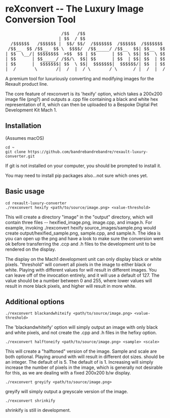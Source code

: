 # reXconvert -- The Luxury Image Conversion Tool
<pre>
                     /$$   /$$                                                               /$$    
                    | $$  / $$                                                              | $$    
  /$$$$$$   /$$$$$$ |  $$/ $$/  /$$$$$$$  /$$$$$$  /$$$$$$$  /$$    /$$ /$$$$$$   /$$$$$$  /$$$$$$  
 /$$__  $$ /$$__  $$ \  $$$$/  /$$_____/ /$$__  $$| $$__  $$|  $$  /$$//$$__  $$ /$$__  $$|_  $$_/  
| $$  \__/| $$$$$$$$  >$$  $$ | $$      | $$  \ $$| $$  \ $$ \  $$/$$/| $$$$$$$$| $$  \__/  | $$    
| $$      | $$_____/ /$$/\  $$| $$      | $$  | $$| $$  | $$  \  $$$/ | $$_____/| $$        | $$ /$$
| $$      |  $$$$$$$| $$  \ $$|  $$$$$$$|  $$$$$$/| $$  | $$   \  $/  |  $$$$$$$| $$        |  $$$$/
|__/       \_______/|__/  |__/ \_______/ \______/ |__/  |__/    \_/    \_______/|__/         \___/  
</pre>



A premium tool for luxuriously converting and modifying images for the Rexault product line.

The core feature of rexconvert is its 'hexify' option, which takes a 200x200 image file (png?) and outputs a .cpp
file containing a black and white hex representation of it, which can then be uploaded to a Bespoke Digital Pet
Development Kit Mach 1.

## Installation

(Assumes macOS)

    cd ~
    git clone https://github.com/bandrebandrebandre/rexault-luxury-converter.git
  
If git is not installed on your computer, you should be prompted to install it.

You may need to install pip packages also...not sure which ones yet.

## Basic usage

    cd rexault-luxury-converter
    ./rexconvert hexify <path/to/source/image.png> <value-threshold>
   
   
This will create a directory "image" in the "output" directory, which will contain three files -- hexified_image.png, 
image.cpp, and image.h. For example, invoking ./rexconvert hexify source_images/sample.png would create output/hexified_sample.png, sample.cpp, and sample.h. The idea is you can open up the png and have a look to make sure the conversion went ok before transferring the .ccp and .h files to the development unit to be rendered on the display.

The display on the Mach1 development unit can only display black or white pixels. "threshold" will convert all pixels in the image to either black or white. Playing with different values for <value-threshold> will result in different images. You can leave <value-threshold> off of the invocation entirely, and it will use a default of 127. The value should be a number between 0 and 255, where lower values will result in more black pixels, and higher will result in more white.

## Additional options

    ./rexconvert blackandwhiteify <path/to/source/image.png> <value-threshold>
    
The 'blackandwhiteify' option will simply output an image with only black and white pixels, and not create the .cpp and .h files in the hefixy option.

    ./rexconvert halftoneify <path/to/source/image.png> <sample> <scale>
    
This will create a "halftoned" version of the image. Sample and scale are both optional. Playing around with <sample> will result in different dot sizes. <sample> should be an integer. The default of <sample> is 5. The default of <scale> is 1. Increasing <scale> will simply increase the number of pixels in the image, which is generally not desirable for this, as we are dealing with a fixed 200x200 b/w display.
  
    ./rexconvert greyify <path/to/source/image.png>
    
greyify will simply output a greyscale version of the image.

    ./rexconvert shrinkify
    
shrinkify is still in development.
